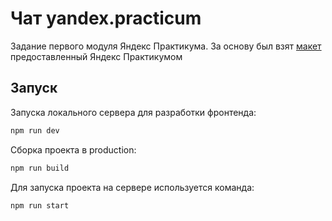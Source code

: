 # Чат yandex.practicum

Задание первого модуля Яндекс Практикума.
За основу был взят [макет](https://www.figma.com/file/jF5fFFzgGOxQeB4CmKWTiE/Chat_external_link?node-id=1%3A612)
предоставленный Яндекс Практикумом

## Запуск

Запуска локального сервера для разработки фронтенда:

```sh
npm run dev
```

Сборка проекта в production:

```sh
npm run build
```

Для запуска проекта на сервере используется команда:

```sh
npm run start
```